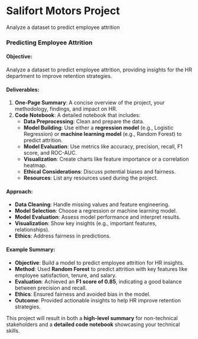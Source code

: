 # Salifort Motors Project
Analyze a dataset to predict employee attrition

### **Predicting Employee Attrition**

#### **Objective:**
Analyze a dataset to predict employee attrition, providing insights for the HR department to improve retention strategies.

#### **Deliverables:**
1. **One-Page Summary**: A concise overview of the project, your methodology, findings, and impact on HR.
2. **Code Notebook**: A detailed notebook that includes:
   - **Data Preprocessing**: Clean and prepare the data.
   - **Model Building**: Use either a **regression model** (e.g., Logistic Regression) or **machine learning model** (e.g., Random Forest) to predict attrition.
   - **Model Evaluation**: Use metrics like accuracy, precision, recall, F1 score, and ROC-AUC.
   - **Visualization**: Create charts like feature importance or a correlation heatmap.
   - **Ethical Considerations**: Discuss potential biases and fairness.
   - **Resources**: List any resources used during the project.

#### **Approach:**
- **Data Cleaning**: Handle missing values and feature engineering.
- **Model Selection**: Choose a regression or machine learning model.
- **Model Evaluation**: Assess model performance and interpret results.
- **Visualization**: Show key insights (e.g., important features, relationships).
- **Ethics**: Address fairness in predictions.

#### **Example Summary:**
- **Objective**: Build a model to predict employee attrition for HR insights.
- **Method**: Used **Random Forest** to predict attrition with key features like employee satisfaction, tenure, and salary.
- **Evaluation**: Achieved an **F1 score of 0.85**, indicating a good balance between precision and recall.
- **Ethics**: Ensured fairness and avoided bias in the model.
- **Outcome**: Provided actionable insights to help HR improve retention strategies.

This project will result in both a **high-level summary** for non-technical stakeholders and a **detailed code notebook** showcasing your technical skills.
